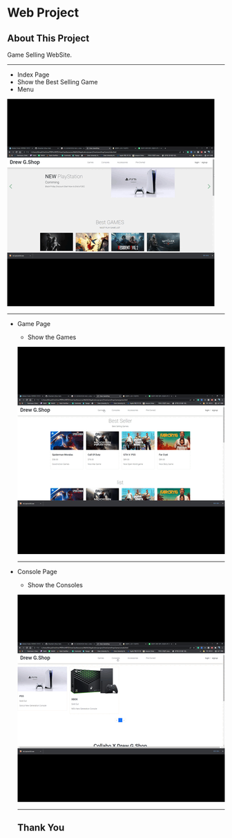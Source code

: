 # Web Project

## About This Project
Game Selling WebSite.
- - -
- Index Page
 - Show the Best Selling Game 
 - Menu

![Main Page](Image/Main.gif)


- - -
- Game Page
  * Show the Games 
  
  ![Game Page](Image/Games.gif)
  
  - - -
* Console Page
  * Show the Consoles
  
  ![Console Page](Image/Console.gif)
  
  - - -
  ## Thank You
